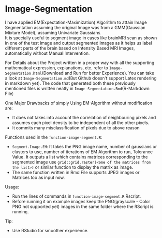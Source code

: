 # Image-Segmentation
I have applied EM(Expectation-Maximization) Algorithm to attain Image Segmentation assuming the original Image was from a GMM(Gaussian Mixture Model), assuming Univariate Gaussians.\
It is specially useful to segment image in cases like brainMRI scan as shown in one of the test image and output segmented images as it helps us label different parts of the brain based on Intensity Based MRI Images, automatically without Manual Intervention.

For Details about the Project written in a proper way with all the supporting mathematical expression, explanations, etc. refer to `Image-Segmentation.html`(Download and Run for better Experience). You can take a look at `Image-Segmentation.md`(But Github doesn't support Latex rendering in markdown yet). The code that generated both these previously mentioned files is written neatly in `Image-Segmentation.Rmd`(R-Markdown File)

One Major Drawbacks of simply Using EM-Algorithm without modification are:
- It does not takes into account the correlation of neighbouring pixels and assumes each pixel density to be independent of all the other pixels.
- It commits many misclassification of pixels due to above reason

Functions used in the `function-image-segment.R`:
- `Segment.Image.EM`: It takes the PNG image name, number of gaussians or clusters to use, number of iterations of EM Algorithm to run, Tolerance Value. It outputs a list which contains matrices corresponding to the segmented image use `grid::grid.raster(<one of the matrices from the list>)` or similar function to display the matrix as image.
- The same function written in Rmd File supports JPEG images or Matrices too as input now.

Usage:
- Run the lines of commands in `function-image-segment.R` Rscript.
- Before running it on example images keep the PNG(grayscale - Color PNG not supported yet) images in the same folder where the RScript is running.

Tip:
- Use RStudio for smoother experience.
